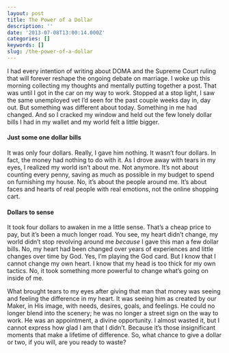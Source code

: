 ```yaml
---
layout: post
title: The Power of a Dollar
description: ''
date: '2013-07-08T13:00:14.000Z'
categories: []
keywords: []
slug: /the-power-of-a-dollar
---
```


I had every intention of writing about DOMA and the Supreme Court ruling that will forever reshape the ongoing debate on marriage. I woke up this morning collecting my thoughts and mentally putting together a post. That was until I got in the car on my way to work. Stopped at a stop light, I saw the same unemployed vet I’d seen for the past couple weeks day in, day out. But something was different about today. Something in me had changed. And so I cracked my window and held out the few lonely dollar bills I had in my wallet and my world felt a little bigger.

#### Just some one dollar bills

It was only four dollars. Really, I gave him nothing. It wasn’t four dollars. In fact, the money had nothing to do with it. As I drove away with tears in my eyes, I realized my world isn’t about me. Not anymore. It’s not about counting every penny, saving as much as possible in my budget to spend on furnishing my house. No, it’s about the people around me. It’s about faces and hearts of real people with real emotions, not the online shopping cart.

#### Dollars to sense

It took four dollars to awaken in me a little sense. That’s a cheap price to pay, but it’s been a much longer road. You see, my heart didn’t change, my world didn’t stop revolving around me _because_ I gave this man a few dollar bills. No, my heart had been changed over years of experiences and little changes over time by God. Yes, I’m playing the God card. But I know that I cannot change my own heart. I know that my head is too thick for my own tactics. No, it took something more powerful to change what’s going on inside of me.

What brought tears to my eyes after giving that man that money was seeing and feeling the difference in my heart. It was seeing him as created by our Maker, in His image, with needs, desires, goals, and feelings. He could no longer blend into the scenery; he was no longer a street sign on the way to work. He was an appointment, a divine opportunity. I almost wasted it, but I cannot express how glad I am that I didn’t. Because it’s those insignificant moments that make a lifetime of difference. So, what chance to give a dollar or two, if you will, are you ready to waste?